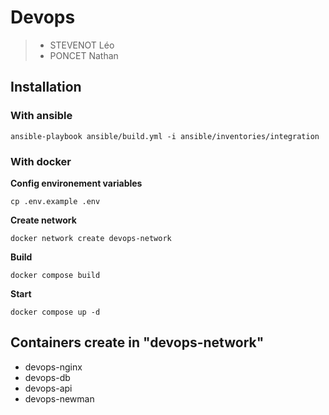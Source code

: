 # Devops
>  - STEVENOT Léo
>  - PONCET Nathan

## Installation
### With ansible
```shell
ansible-playbook ansible/build.yml -i ansible/inventories/integration  
```
### With docker

**Config environement variables**
```shell
cp .env.example .env
```

**Create network**
```shell
docker network create devops-network
```

**Build**
```shell
docker compose build
```

**Start**
```shell
docker compose up -d
```

## Containers create in "devops-network"
- devops-nginx 
- devops-db
- devops-api
- devops-newman